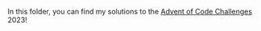 In this folder, you can find my solutions to the [Advent of Code Challenges](https://adventofcode.com/2023/about) 2023! 
